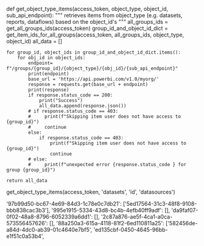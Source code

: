 def get_object_type_items(access_token, object_type, object_id, sub_api_endpoint):
    """
    retrieves items from object_type (e.g. datasets, reports, dataflows) based on the
    object_id's
    """
    all_groups_ids = get_all_groups_ids(access_token)
    group_id_and_object_id_dict = get_item_ids_for_all_groups(access_token, all_groups_ids, object_type, object_id)
    all_data = []

    for group_id, object_ids in group_id_and_object_id_dict.items():
        for obj_id in object_ids:
            endpoint= f"/groups/{group_id}/{object_type}/{obj_id}/{sub_api_endpoint}"
            print(endpoint)
            base_url = 'https://api.powerbi.com/v1.0/myorg/'
            response = requests.get(base_url + endpoint)
            print(response)
            if response.status_code == 200:
                print("Success")
                all_data.append(response.json())
            # if response.status_code == 403:
            #     print(f"Skipping item user does not have access to {group_id}")
            #     continue
            else:
                if response.status_code == 403:
                    print(f"Skipping item user does not have access to {group_id}")
                    continue
            # else:
            #     print(f"unexpected error {response.status_code } for group {group_id}")
                
    return all_data

get_object_type_items(access_token, 'datasets', 'id', 'datasources')       




 '97b99d50-bc67-4e69-84d3-1c78e0c7db21': ['5ed17564-31c3-48f8-9108-bbb838cac3b3'],
 '995e1915-5334-43d8-bc4b-4efb40ff9adf': [],
 'da9faf07-0f02-48a8-8796-6052339a6dd1': [],
 '2c87a876-ae5f-4ca1-a0ca-573556457626': [],
 '88a250a3-615a-4118-81f2-6ed110811a25': ['582456de-a84d-4dc0-ab39-01c4640e7bf5',
  'ed135cbf-0450-4645-96bb-e1f51c0a53b4',
